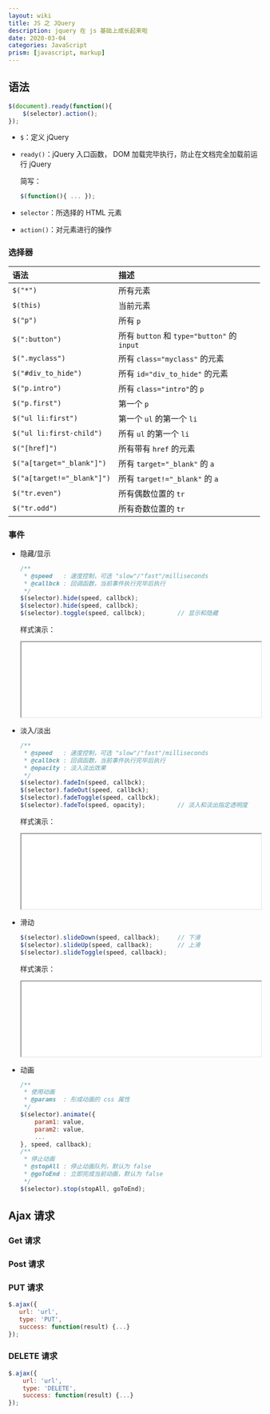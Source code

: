 ```yaml
---
layout: wiki
title: JS 之 JQuery
description: jquery 在 js 基础上成长起来啦
date: 2020-03-04
categories: JavaScript
prism: [javascript, markup]
---
```


## 语法

```javascript
$(document).ready(function(){
    $(selector).action();
});
```

* `$`：定义 jQuery

* `ready()`：jQuery 入口函数， DOM 加载完毕执行，防止在文档完全加载前运行 jQuery

    简写：
    
    ```javascript
    $(function(){ ... });
    ```

* `selector`：所选择的 HTML 元素

* `action()`：对元素进行的操作

### 选择器

语法 | 描述
:- | :-
`$("*")` | 所有元素
`$(this)` | 当前元素
`$("p")` | 所有 `p` 
`$(":button")` | 所有 `button` 和 `type="button"` 的 `input`
`$(".myclass")` | 所有 `class="myclass"` 的元素
`$("#div_to_hide")` | 所有 `id="div_to_hide"` 的元素
`$("p.intro")` | 所有 `class="intro"`的 `p`
`$("p.first")` | 第一个 `p`
`$("ul li:first")` | 第一个 `ul` 的第一个 `li`
`$("ul li:first-child")` | 所有 `ul` 的第一个 `li`
`$("[href]")` | 所有带有 `href` 的元素
`$("a[target="_blank"]")` | 所有 `target="_blank"` 的 `a`
`$("a[target!="_blank"]")` | 所有 `target!="_blank"` 的 `a`
`$("tr.even")` | 所有偶数位置的 `tr`
`$("tr.odd")` | 所有奇数位置的 `tr`

### 事件

* 隐藏/显示

    ```javascript
    /**
     * @speed   : 速度控制，可选 "slow"/"fast"/milliseconds
     * @callbck : 回调函数，当前事件执行完毕后执行
     */
    $(selector).hide(speed, callbck);
    $(selector).hide(speed, callbck);
    $(selector).toggle(speed, callbck);         // 显示和隐藏
    ```

    样式演示：

    <iframe src="/assets/html/jquery-hide.html" width="100%"></iframe>

* 淡入/淡出

    ```javascript
    /**
     * @speed   : 速度控制，可选 "slow"/"fast"/milliseconds
     * @callbck : 回调函数，当前事件执行完毕后执行
     * @opacity : 淡入淡出效果
     */
    $(selector).fadeIn(speed, callbck);
    $(selector).fadeOut(speed, callbck);
    $(selector).fadeToggle(speed, callbck);
    $(selector).fadeTo(speed, opacity);         // 淡入和淡出指定透明度
    ```

    样式演示：

    <iframe src="/assets/html/jquery-fade.html" width="100%"></iframe>

* 滑动

    ```javascript
    $(selector).slideDown(speed, callback);     // 下滑
    $(selector).slideUp(speed, callback);       // 上滑
    $(selector).slideToggle(speed, callback);
    ```

    样式演示：

    <iframe src="/assets/html/jquery-slide.html" width="100%"></iframe>

* 动画

    ```javascript
    /**
     * 使用动画
     * @params  : 形成动画的 css 属性
     */
    $(selector).animate({
        param1: value,
        param2: value,
        ...
    }, speed, callback);
    /**
     * 停止动画
     * @stopAll : 停止动画队列，默认为 false
     * @goToEnd : 立即完成当前动画，默认为 false
     */
    $(selector).stop(stopAll, goToEnd);
    ```

## Ajax 请求

### Get 请求

### Post 请求

### PUT 请求

```javascript
$.ajax({
   url: 'url',
   type: 'PUT',
   success: function(result) {...}
});
```

### DELETE 请求

```javascript
$.ajax({
    url: 'url',
    type: 'DELETE',
    success: function(result) {...}
});
```
